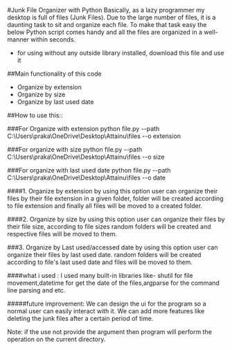 #Junk File Organizer with Python
Basically, as a lazy programmer my desktop is full of files (Junk Files). Due to the large number of files, it is a daunting task to sit and organize each file. To make that task easy the below Python script comes handy and all the files are organized in a well-manner within seconds.

* for using without any outside library installed, download this file and use it



##Main functionality of this code
 *  Organize by extension
 * Organize by size
 * Organize by last used date


##How to use this::

###For Organize with extension
python file.py --path C:\Users\praka\OneDrive\Desktop\Attainu\files --o extension 

###For organize with size
python file.py --path C:\Users\praka\OneDrive\Desktop\Attainu\files --o size 

###For organize with last used date
python file.py --path C:\Users\praka\OneDrive\Desktop\Attainu\files --o date 


####1. Organize by extension
by using this option user can organize their files by their file extension in a given folder, folder will be created according to file extension and finally all files will be moved to a created folder.


####2. Organize by size
by using this option user can organize their files by their file size, according to file sizes random folders will be created and respective files will be moved to them.


###3. Organize by Last used/accessed date
by using this option user can organize their files by last used date. random folders will be created according to file's last used date and files will be moved to them.


####what i used :
I used many built-in libraries like- shutil for file movement,datetime for get the date of the files,argparse for the command line parsing and etc.


#####future improvement:
We can design the ui for the program so a normal user can easily interact with it.
We can add more features like deleting the junk files after a certain period of time.


Note: if the use not provide the argument then program will perform the operation on the current directory.